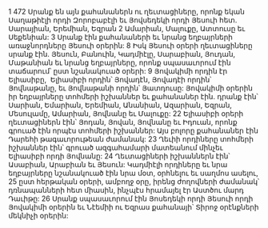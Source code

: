 1 472 Սրանք են այն քահանաներն ու ղեւտացիները, որոնք եկան Սաղաթիէլի որդի Զորոբաբէլի եւ Յովսեդեկի որդի Յեսուի հետ. Սարայիան, Երեմիան, Եզրան 2 Ամարիան, Մալուքը, Ատտուսը եւ Սեքենիան: 3 Սրանք էին քահանաների եւ նրանց եղբայրների առաջնորդները Յեսուի օրերին: 8 Իսկ Յեսուի օրերի ղեւտացիները սրանք էին. Յեսուն, Բանուին, Կադմիէլը, Սարաբիան, Յուդան, Մաթանիան եւ նրանց եղբայրները, որոնք սպասաւորում էին տաճարում՝ ըստ նշանակուած օրերի:
9 Յովակիմի որդին էր Ելիասիբը,  Ելիասիբի որդին՝ Յովադէն, Յովադէի որդին՝ Յովնաթանը, եւ Յովնաթանի որդին՝ Յատդուսը: Յովակիմի օրերին իր եղբայրները տոհմերի իշխաններ եւ քահանաներ էին. դրանք էին՝ Սարիան, Եմարիան, Երեմիան, Անանիան, Ազարիան, Եզրան, Մեսուլամը, Ամարիան, Յովնանը եւ Մալուքը: 22 Ելիասիբի օրերի ղեւտացիներն էին՝ Յոդան, Յովան, Յովնանը եւ Իդուան, որոնք գրուած էին որպէս տոհմերի իշխաններ: Այս բոլորը քահանաներ էին Դարեհի թագաւորութեան ժամանակ: 23 Ղեւիի որդիները տոհմերի իշխաններ էին՝ գրուած ազգահամարի մատեանում մինչեւ Ելիասիբի որդի Յովնանը: 24 Ղեւտացիների իշխաններն էին՝ Ասաբիան, Արաբիան եւ Յեսուն: Կադմիէլի որդիները եւ նրա եղբայրները նշանակուած էին նրա մօտ, օրհնելու եւ սաղմոս ասելու, 25 ըստ հերթական օրերի, ամբողջ օրը, իրենց ժողովների ժամանակ՝ դռնապանների հետ միասին, ինչպէս հրամայել էր Աստծու մարդ Դաւիթը: 26 Սրանք սպասաւորում էին Յոսեդեկի որդի Յեսուի որդի Յովակիմի օրերին եւ Նէեմիի ու Եզրաս քահանայի՝ Տիրոջ օրէնքների մեկնիչի օրերին:
